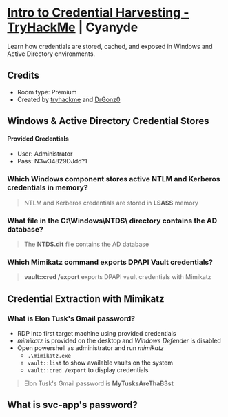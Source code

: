 # [Intro to Credential Harvesting - TryHackMe](https://tryhackme.com/room/introtocredentialharvesting) | Cyanyde

Learn how credentials are stored, cached, and exposed in Windows and Active Directory environments.

## Credits

- Room type: Premium
- Created by [tryhackme](https://tryhackme.com/p/tryhackme) and [DrGonz0](https://tryhackme.com/p/DrGonz0)

## Windows & Active Directory Credential Stores

#### Provided Credentials

- User: Administrator
- Pass: N3w34829DJdd?1

### Which Windows component stores active NTLM and Kerberos credentials in memory?

> NTLM and Kerberos credentials are stored in **LSASS** memory

### What file in the C:\Windows\NTDS\ directory contains the AD database?

> The **NTDS.dit** file contains the AD database

### Which Mimikatz command exports DPAPI Vault credentials?

> **vault::cred /export** exports DPAPI vault credentials with Mimikatz

## Credential Extraction with Mimikatz

### What is Elon Tusk's Gmail password?

- RDP into first target machine using provided credentials
- *mimikatz* is provided on the desktop and *Windows Defender* is disabled
- Open powershell as administrator and run *mimikatz*
    - `.\mimikatz.exe`
    - `vault::list` to show available vaults on the system
    - `vault::cred /export` to display credentials

> Elon Tusk's Gmail password is **MyTusksAreThaB3st**

## What is svc-app's password?

